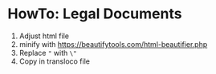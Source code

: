 # HowTo: Legal Documents

1. Adjust html file
2. minify with https://beautifytools.com/html-beautifier.php
3. Replace `"` with `\"`
4. Copy in transloco file